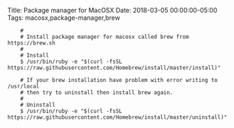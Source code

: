 Title: Package manager for MacOSX
Date: 2018-03-05 00:00:00-05:00
Tags: macosx,package-manager,brew


```
    #
    # Install package manager for macosx called brew from https://brew.sh
    #
    # Install
    $ /usr/bin/ruby -e "$(curl -fsSL https://raw.githubusercontent.com/Homebrew/install/master/install)"

    # If your brew installation have problem with error writing to /usr/local
    # then try to uninstall then install brew again.
    #
    # Uninstall
    $ /usr/bin/ruby -e "$(curl -fsSL https://raw.githubusercontent.com/Homebrew/install/master/uninstall)"
```

